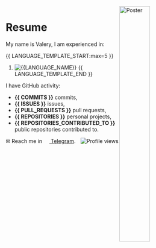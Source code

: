 <img width="40%" align="right" alt="Poster" src="https://user-images.githubusercontent.com/70258211/170505202-ad25c1c3-5026-4aeb-9502-586bd3ec03d5.jpeg" />

# Resume

My name is Valery, I am experienced in:

{{ LANGUAGE_TEMPLATE_START:max=5 }}
1. ![{{LANGUAGE_NAME}}](https://img.shields.io/static/v1?style=flat&label=%E2%A0%80&color=555&labelColor={{LANGUAGE_COLOR:uri}}&message={{LANGUAGE_NAME:uri}}%EF%B8%B1{{LANGUAGE_PERCENT:uri}}%25)
{{ LANGUAGE_TEMPLATE_END }}

I have GitHub activity:

- **{{ COMMITS }}** commits,
- **{{ ISSUES }}** issues,
- **{{ PULL_REQUESTS }}** pull requests,
- **{{ REPOSITORIES }}** personal projects,
- **{{ REPOSITORIES_CONTRIBUTED_TO }}** public repositories contributed to.

✉ Reach me in [<img align="center" width="15px" src="https://cdn.svarun.dev/social/telegram.svg"/> Telegram](https://t.me/ValerianaOfficinalis). <img align="right" alt="Profile views" src="https://komarev.com/ghpvc/?username=ValeryVerkhoturov&style=flat" />
